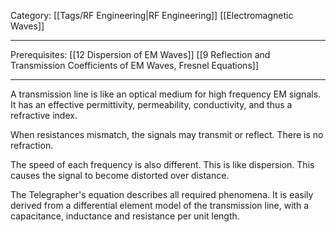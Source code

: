 Category: [[Tags/RF Engineering|RF Engineering]] [[Electromagnetic Waves]]
___
Prerequisites: [[12 Dispersion of EM Waves]] [[9 Reflection and Transmission Coefficients of EM Waves, Fresnel Equations]]
___
A transmission line is like an optical medium for high frequency EM signals. It has an effective permittivity, permeability, conductivity, and thus a refractive index. 

When resistances mismatch, the signals may transmit or reflect. There is no refraction. 

The speed of each frequency is also different. This is like dispersion. This causes the signal to become distorted over distance. 

The Telegrapher's equation describes all required phenomena. It is easily derived from a differential element model of the transmission line, with a capacitance, inductance and resistance per unit length. 

